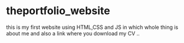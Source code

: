 # theportfolio_website
this is my first website using HTML,CSS and JS in which whole thing is about me and also a link where you download my CV ..
